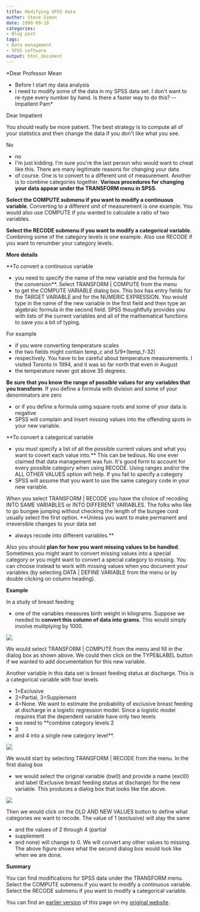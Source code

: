 ```yaml
---
title: Modifying SPSS data
author: Steve Simon
date: 1999-09-18
categories:
- Blog post
tags:
- Data management
- SPSS software
output: html_document
---
```

*Dear Professor Mean
- Before I start my data analysis
- I need to modify
some of the data in my SPSS data set. I don't want to re-type every
number by hand. Is there a faster way to do this? -- Impatient Pam*

Dear Impatient

You should really be more patient. The best strategy is to compute all
of your statistics and then change the data if you don't like what you
see.

No
- no
- I'm just kidding. I'm sure you're the last person who would
want to cheat like this. There are many legitimate reasons for changing
your data
- of course. One is to convert to a different unit of
measurement. Another is to combine categories together. **Various
procedures for changing your data appear under the TRANSFORM menu in
SPSS**.

**Select the COMPUTE submenu if you want to modify a continuous
variable**. Converting to a different unit of measurement is one
example. You would also use COMPUTE if you wanted to calculate a ratio
of two variables.

**Select the RECODE submenu if you want to modify a categorical
variable**. Combining some of the category levels is one example. Also
use RECODE if you want to renumber your category levels.

**More details**

**To convert a continuous variable
- you need to specify the name of the
new variable and the formula for the conversion**. Select TRANSFORM |
COMPUTE from the menu
- to get the COMPUTE VARIABLE dialog box. This box
has entry fields for the TARGET VARIABLE and for the NUMERIC EXPRESSION.
You would type in the name of the new variable in the first field and
then type an algebraic formula in the second field. SPSS thoughtfully
provides you with lists of the current variables and all of the
mathematical functions to save you a bit of typing.

For example
- if you were converting temperature scales
- the two fields
might contain temp_c and 5/9*(temp_f-32)
- respectively. You have to
be careful about temperature measurements. I visited Toronto in 1994,
and it was so far north that even in August
- the temperature never got
above 35 degrees.

**Be sure that you know the range of possible values for any variables
that you transform**. If you define a formula with division and some of
your denominators are zero
- or if you define a formula using square
roots and some of your data is negative
- SPSS will complain and insert
missing values into the offending spots in your new variable.

**To convert a categorical variable
- you must specify a list of all the
possible current values and what you want to covert each value into.**
This can be tedious. No one ever claimed that data management was fun.
It's good form to account for every possible category when using
RECODE. Using ranges and/or the ALL OTHER VALUES option will help. If
you fail to specify a category
- SPSS will assume that you want to use
the same category code in your new variable.

When you select TRANSFORM | RECODE you have the choice of recoding INTO
SAME VARIABLES or INTO DIFFERENT VARIABLES. The folks who like to go
bungee jumping without checking the length of the bungee cord usually
select the first option. **Unless you want to make permanent and
irreversible changes to your data set
- always recode into different
variables.**

Also you should **plan for how you want missing values to be handled**.
Sometimes you might want to convert missing values into a special
category or you might want to convert a special category to missing. You
can choose instead to work with missing values when you document your
variables (by selecting DATA | DEFINE VARIABLE from the menu or by
double clicking on column heading).

**Example**

In a study of breast feeding
- one of the variables measures birth weight
in kilograms. Suppose we needed to **convert this column of data into
grams**. This would simply involve mulitplying by 1000.

![](../../../web/images/99/modify01.gif)

We would select TRANSFORM | COMPUTE from the menu and fill in the
dialog box as shown above. We could then click on the TYPE&LABEL button
if we wanted to add documentation for this new variable.

Another variable in this data set is breast feeding status at discharge.
This is a categorical variable with four levels
- 1=Exclusive
- 2=Partial,
3=Supplement
- 4=None. We want to estimate the probability of exclusive
breast feeding at discharge in a logistic regression model. Since a
logistic model requires that the dependent variable have only two
levels
- we need to **combine category levels 2
- 3
- and 4 into a single
new category level**.

![](../../../web/images/99/modify02.gif)

We would start by selecting TRANSFORM | RECODE from the menu. In the
first dialog box
- we would select the original variable (bw0) and
provide a name (excl0) and label (Exclusive breast feeding status at
discharge) for the new variable. This produces a dialog box that looks
like the above.

![](../../../web/images/99/modify03.gif)

Then we would click on the OLD AND NEW VALUES button to define what
categories we want to recode. The value of 1 (exclusive) will stay the
same
- and the values of 2 through 4 (partial
- supplement
- and none) will
change to 0. We will convert any other values to missing. The above
figure shows what the second dialog box would look like when we are
done.

**Summary**

You can find modifications for SPSS data under the TRANSFORM menu.
Select the COMPUTE submenu if you want to modify a continuous variable.
Select the RECODE submenu if you want to modify a categorical variable.

You can find an [earlier version](http://www.pmean.com/99/modify.html) of this page on my [original website](http://www.pmean.com/original_site.html).
